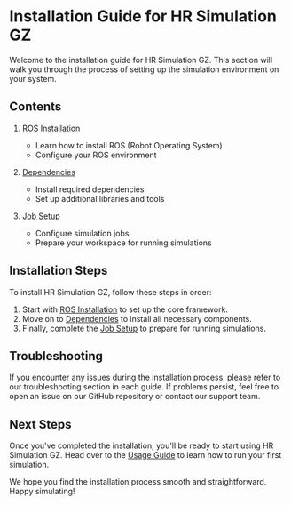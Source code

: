 # Installation Guide for HR Simulation GZ

Welcome to the installation guide for HR Simulation GZ. This section will walk you through the process of setting up the simulation environment on your system.

## Contents

1. [ROS Installation](1-ros.md)
   - Learn how to install ROS (Robot Operating System)
   - Configure your ROS environment

2. [Dependencies](2-dependency.md)
   - Install required dependencies
   - Set up additional libraries and tools

3. [Job Setup](3-job.md)
   - Configure simulation jobs
   - Prepare your workspace for running simulations

## Installation Steps

To install HR Simulation GZ, follow these steps in order:

1. Start with [ROS Installation](1-ros.md) to set up the core framework.
2. Move on to [Dependencies](2-dependency.md) to install all necessary components.
3. Finally, complete the [Job Setup](3-job.md) to prepare for running simulations.

## Troubleshooting

If you encounter any issues during the installation process, please refer to our troubleshooting section in each guide. If problems persist, feel free to open an issue on our GitHub repository or contact our support team.

## Next Steps

Once you've completed the installation, you'll be ready to start using HR Simulation GZ. Head over to the [Usage Guide](../3-usage/README.md) to learn how to run your first simulation.

We hope you find the installation process smooth and straightforward. Happy simulating!